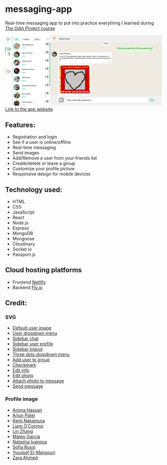 # messaging-app

<p>Real-time messaging app to put into practice everything I learned during <a href="https://www.theodinproject.com/" target="_blank">The Odin Project course</a></p>

<img src="./frontend/public/assets/images/app-image.png" alt="App image">
<a href="https://frontend-messaging-app.netlify.app/authentication-page" target="_blank">Link to the app website</a>

<h2>Features:</h2>

<ul>
    <li>Registration and login</li>
    <li>See if a user is online/offline</li>
    <li>Real-time messaging</li>
    <li>Send images</li>
    <li>Add/Remove a user from your friends list</li>
    <li>Create/delete or leave a group</li>
    <li>Customize your profile picture</li>
    <li>Responsive design for mobile devices</li>
</ul>

<h2>Technology used:</h2>

<ul>
    <li>HTML</li>
    <li>CSS</li>
    <li>JavaScript</li>
    <li>React</li>
    <li>Node.js</li>
    <li>Express</li>
    <li>MongoDB</li>
    <li>Mongoose</li>
    <li>Cloudinary</li>
    <li>Socket.io</li>
    <li>Passport.js</li>
</ul>

<h2>Cloud hosting platforms</h2>

<ul>
    <li>Frontend <a href="https://www.netlify.com/" target="_blank">Netlify</a></li>
    <li>Backend <a href="https://fly.io/" target="_blank">Fly.io</a></li>
</ul>

<h2>Credit:</h2>

<h3>SVG</H3>
<ul>
    <li><a href="https://www.svgrepo.com/svg/449958/user" target="_blank">Default user image</a></li>
    <li><a href="https://www.svgrepo.com/svg/361482/dropdown-menu" target="_blank">User dropdown menu</a></li>
    <li><a href="https://www.svgrepo.com/svg/530377/chat-chat" target="_blank">Sidebar chat</a></li>
    <li><a href="https://www.svgrepo.com/svg/530387/personal-account-account" target="_blank">Sidebar user profile</a></li>
    <li><a href="https://www.svgrepo.com/svg/530396/upload" target="_blank">Sidebar logout</a></li>
    <li><a href="https://www.svgrepo.com/svg/506247/menu-vertical" target="_blank">Three dots dropdown menu</a></li>
    <li><a href="https://www.svgrepo.com/svg/435541/user-ok" target="_blank">Add user to group</a></li>
    <li><a href="https://www.svgrepo.com/svg/295320/checkmark" target="_blank">Checkmark</a></li>
    <li><a href="https://www.svgrepo.com/svg/530379/pencil-revision" target="_blank">Edit info</a></li>
    <li><a href="https://www.svgrepo.com/svg/530373/camera-take-pictures" target="_blank">Edit photo</a></li>
    <li><a href="https://www.svgrepo.com/svg/530392/picture" target="_blank">Attach photo to message</a></li>
    <li><a href="https://www.svgrepo.com/svg/194079/paper-plane" target="_blank">Send message</a></li>
</ul>

<h3>Profile image</H3>
<ul>
    <li><a href="https://www.pexels.com/it-it/foto/moda-occhiali-da-sole-donna-testa-9771804/" target="_blank">Amina Hassan</a></li>
    <li><a href="https://www.pexels.com/it-it/foto/uomo-persona-erba-secca-camicia-bianca-6418928/" target="_blank">Arjun Patel</a></li>
    <li><a href="https://www.pexels.com/it-it/foto/uomo-persona-faccia-felice-5506143/" target="_blank">Kenji Nakamura</a></li>
    <li><a href="https://www.pexels.com/it-it/foto/uomo-vacanza-festivo-alcol-7084589/" target="_blank">Liam O'Connor</a></li>
    <li><a href="https://www.pexels.com/it-it/foto/donna-smartphone-cellulare-cuffie-7651732/" target="_blank">Lin Zhang</a></li>
    <li><a href="https://www.pexels.com/it-it/foto/uomo-persona-arte-graffiti-8009948/" target="_blank">Mateo García</a></li>
    <li><a href="https://www.pexels.com/it-it/foto/donna-cappello-ritratto-sorridente-9937867/" target="_blank">Natasha Ivanova</a></li>
    <li><a href="https://www.pexels.com/it-it/foto/pasta-sorriso-sorridere-femmina-10049152/" target="_blank">Sofia Rossi</a></li>
    <li><a href="https://www.pexels.com/it-it/foto/uomo-seduto-fitness-tiro-verticale-6822274/" target="_blank">Youssef El-Mansouri</a></li>
    <li><a href="https://www.pexels.com/it-it/foto/donna-giovane-sorriso-sorridere-9822974/" target="_blank">Zara Ahmed</a></li>
</ul>
